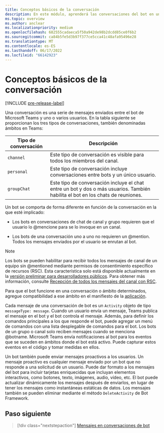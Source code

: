 ```yaml
---
title: Conceptos básicos de la conversación
description: En este módulo, aprenderá las conversaciones del bot en un canal, el chat personal y un entorno de chat grupal en Teams.
ms.topic: overview
ms.author: anclear
ms.localizationpriority: medium
ms.openlocfilehash: 682555cadaeca5f50a942de98b2dcdd85ce0f6b2
ms.sourcegitcommit: ca84b5fe5d3b97f377ce5cca41c48afa95496e28
ms.translationtype: MT
ms.contentlocale: es-ES
ms.lasthandoff: 06/17/2022
ms.locfileid: "66142923"
---
```

# <a name="conversation-basics"></a>Conceptos básicos de la conversación

[!INCLUDE [pre-release-label](~/includes/v4-to-v3-pointer-bots.md)]

Una conversación es una serie de mensajes enviados entre el bot de Microsoft Teams y uno o varios usuarios. En la tabla siguiente se proporcionan los tres tipos de conversaciones, también denominadas ámbitos en Teams:

| Tipo de conversación | Descripción |
| ------- | ----------- |
| `channel` | Este tipo de conversación es visible para todos los miembros del canal. |
| `personal` | Este tipo de conversación incluye conversaciones entre bots y un único usuario. |
| `groupChat` | Este tipo de conversación incluye el chat entre un bot y dos o más usuarios. También habilita el bot en los chats de reuniones. |

Un bot se comporta de forma diferente en función de la conversación en la que esté implicado:

* Los bots en conversaciones de chat de canal y grupo requieren que el usuario lo @mencione para se lo invoque en un canal.

* Los bots de una conversación uno a uno no requieren un @mention. Todos los mensajes enviados por el usuario se enrutan al bot.

> [!NOTE]
> Los bots se pueden habilitar para recibir todos los mensajes de canal de un equipo sin @mentioned mediante permisos de consentimiento específico de recursos (RSC). Esta característica solo está disponible actualmente en la [versión preliminar para desarrolladores públicos](../../../resources/dev-preview/developer-preview-intro.md). Para obtener más información, consulte [Recepción de todos los mensajes del canal con RSC](channel-messages-with-rsc.md).

Para que el bot funcione en una conversación o ámbito determinados, agregue compatibilidad a ese ámbito en el manifiesto de la [aplicación](~/resources/schema/manifest-schema.md).

Cada mensaje de una conversación de bot es un `Activity` objeto de tipo `messageType: message`. Cuando un usuario envía un mensaje, Teams publica el mensaje en el bot y el bot controla el mensaje. Además, para definir los comandos principales a los que responde el bot, puede agregar un menú de comandos con una lista desplegable de comandos para el bot. Los bots de un grupo o canal solo reciben mensajes cuando se menciona @botname. Microsoft Teams envía notificaciones al bot para los eventos que se suceden en ámbitos donde el bot está activo. Puede capturar estos eventos en el código y tomar medidas en ellos.

Un bot también puede enviar mensajes proactivos a los usuarios. Un mensaje proactivo es cualquier mensaje enviado por un bot que no responde a una solicitud de un usuario. Puede dar formato a los mensajes del bot para incluir tarjetas enriquecidas que incluyan elementos interactivos, como botones, texto, imágenes, audio, vídeo, etc. El bot puede actualizar dinámicamente los mensajes después de enviarlos, en lugar de tener los mensajes como instantáneas estáticas de datos. Los mensajes también se pueden eliminar mediante el método `DeleteActivity` de Bot Framework.

## <a name="next-step"></a>Paso siguiente

> [!div class="nextstepaction"]
> [Mensajes en conversaciones de bot](~/bots/how-to/conversations/conversation-messages.md)
